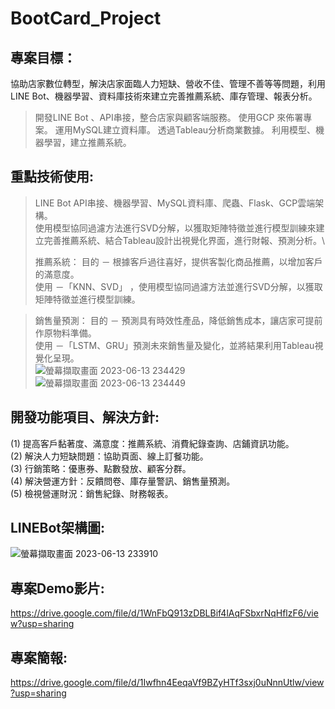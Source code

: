# BootCard_Project
## 專案目標：
協助店家數位轉型，解決店家面臨人力短缺、營收不佳、管理不善等等問題，利用LINE Bot、機器學習、資料庫技術來建立完善推薦系統、庫存管理、報表分析。
> 開發LINE  Bot 、API串接，整合店家與顧客端服務。
> 使用GCP 來佈署專案。
> 運用MySQL建立資料庫。
> 透過Tableau分析商業數據。
> 利用模型、機器學習，建立推薦系統。

## 重點技術使用:
> LINE Bot API串接、機器學習、MySQL資料庫、爬蟲、Flask、GCP雲端架構。\
> 使用模型協同過濾方法進行SVD分解，以獲取矩陣特徵並進行模型訓練來建立完善推薦系統、結合Tableau設計出視覺化界面，進行財報、預測分析。\
> 
> 推薦系統：
目的 － 根據客戶過往喜好，提供客製化商品推薦，以增加客戶的滿意度。\
使用 －「KNN、SVD」 ，使用模型協同過濾方法並進行SVD分解，以獲取矩陣特徵並進行模型訓練。

> 銷售量預測：
目的 － 預測具有時效性產品，降低銷售成本，讓店家可提前作原物料準備。\
使用 －「LSTM、GRU」預測未來銷售量及變化，並將結果利用Tableau視覺化呈現。\
![螢幕擷取畫面 2023-06-13 234429](https://github.com/Penny3939/BootCard_Project/assets/125810833/e8cfc9cb-caae-45f7-826c-ca04d582bf64)
![螢幕擷取畫面 2023-06-13 234449](https://github.com/Penny3939/BootCard_Project/assets/125810833/4b556284-7b9c-4038-be2d-49507b51bfc3)

## 開發功能項目、解決方針:
(1) 提高客戶黏著度、滿意度：推薦系統、消費紀錄查詢、店鋪資訊功能。\
(2) 解決人力短缺問題：協助頁面、線上訂餐功能。\
(3) 行銷策略：優惠券、點數發放、顧客分群。\
(4) 解決營運方針：反饋問卷、庫存量警訊、銷售量預測。\
(5) 檢視營運財況：銷售紀錄、財務報表。

## LINEBot架構圖:
![螢幕擷取畫面 2023-06-13 233910](https://github.com/Penny3939/BootCard_Project/assets/125810833/8d5414d3-04b1-460b-b3fe-b68239e8e086)

## 專案Demo影片:
https://drive.google.com/file/d/1WnFbQ913zDBLBif4lAqFSbxrNqHflzF6/view?usp=sharing

## 專案簡報:
https://drive.google.com/file/d/1Iwfhn4EeqaVf9BZyHTf3sxj0uNnnUtlw/view?usp=sharing
